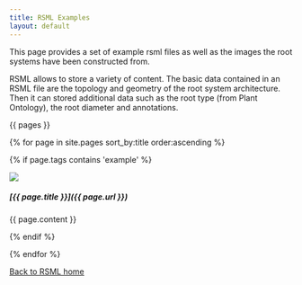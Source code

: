 ```yaml
---
title: RSML Examples
layout: default
---
```


This page provides a set of example rsml files as well as the images the root systems have been constructed from.

RSML allows to store a variety of content. The basic data contained in an RSML file are the topology and geometry of the root system architecture. Then it can stored additional data such as the root type (from Plant Ontology), the root diameter and annotations.

[//]: # (list pages with tags example using liquid markup)
[//]: # (each page should have a xxx_tn.png image file in)
[//]: # (images/examples folder, with xxx the page title)


  {{ pages }}
  
  {% for page in site.pages sort_by:title order:ascending %}
  
  {% if page.tags contains 'example' %}
  
  <div class="example_block" markdown="1">
  
  <img src="/images/examples/{{ page.title }}_tn.png">
  
  <h5 id="{{ page.title }}" markdown="1"> [{{ page.title }}]({{ page.url }}) </h5>
  
  {{ page.content }}
  
  </div>
  
  {% endif %}
  
  {% endfor %}

[Back to RSML home](index)
